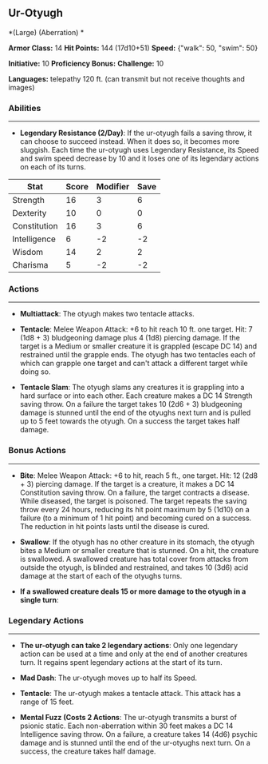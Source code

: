 ## Ur-Otyugh
*(Large) (Aberration) *

**Armor Class:** 14
**Hit Points:** 144 (17d10+51)
**Speed:** {"walk": 50, "swim": 50}

**Initiative:** 10
**Proficiency Bonus:**
**Challenge:** 10

**Languages:** telepathy 120 ft. (can transmit but not receive thoughts and images)

### Abilities
 --- 
- **Legendary Resistance (2/Day)**: If the ur-otyugh fails a saving throw, it can choose to succeed instead. When it does so, it becomes more sluggish. Each time the ur-otyugh uses Legendary Resistance, its Speed and swim speed decrease by 10 and it loses one of its legendary actions on each of its turns.



| Stat | Score | Modifier | Save |
| ---- | ---- | ---- | ---- |
| Strength | 16 | 3 | 6 |
| Dexterity | 10 | 0 | 0 |
| Constitution | 16 | 3 | 6 |
| Intelligence | 6 | -2 | -2 |
| Wisdom | 14 | 2 | 2 |
| Charisma | 5 | -2 | -2 |

### Actions
 --- 
- **Multiattack**: The otyugh makes two tentacle attacks.

- **Tentacle**: Melee Weapon Attack: +6 to hit  reach 10 ft.  one target. Hit: 7 (1d8 + 3) bludgeoning damage plus 4 (1d8) piercing damage. If the target is a Medium or smaller creature  it is grappled (escape DC 14) and restrained until the grapple ends. The otyugh has two tentacles  each of which can grapple one target and can't attack a different target while doing so.

- **Tentacle Slam**: The otyugh slams any creatures it is grappling into a hard surface or into each other. Each creature makes a DC 14 Strength saving throw. On a failure  the target takes 10 (2d6 + 3) bludgeoning damage  is stunned until the end of the otyughs next turn  and is pulled up to 5 feet towards the otyugh. On a success  the target takes half damage.

### Bonus Actions
 --- 
- **Bite**: Melee Weapon Attack: +6 to hit, reach 5 ft., one target. Hit: 12 (2d8 + 3) piercing damage. If the target is a creature, it makes a DC 14 Constitution saving throw. On a failure, the target contracts a disease. While diseased, the target is poisoned. The target repeats the saving throw every 24 hours, reducing its hit point maximum by 5 (1d10) on a failure (to a minimum of 1 hit point) and becoming cured on a success. The reduction in hit points lasts until the disease is cured.

- **Swallow**: If the otyugh has no other creature in its stomach, the otyugh bites a Medium or smaller creature that is stunned. On a hit, the creature is swallowed. A swallowed creature has total cover from attacks from outside the otyugh, is blinded and restrained, and takes 10 (3d6) acid damage at the start of each of the otyughs turns.

- **If a swallowed creature deals 15 or more damage to the otyugh in a single turn**: 

### Legendary Actions
 --- 
- **The ur-otyugh can take 2 legendary actions**: Only one legendary action can be used at a time and only at the end of another creatures turn. It regains spent legendary actions at the start of its turn.

- **Mad Dash**: The ur-otyugh moves up to half its Speed.

- **Tentacle**: The ur-otyugh makes a tentacle attack. This attack has a range of 15 feet.

- **Mental Fuzz (Costs 2 Actions**: The ur-otyugh transmits a burst of psionic static. Each non-aberration within 30 feet makes a DC 14 Intelligence saving throw. On a failure, a creature takes 14 (4d6) psychic damage and is stunned until the end of the ur-otyughs next turn. On a success, the creature takes half damage.

